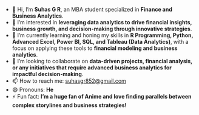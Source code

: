 
- 👋 Hi, I’m **Suhas G R**, an MBA student specialized in **Finance and Business Analytics**.
- 👀 I’m interested in **leveraging data analytics to drive financial insights, business growth, and decision-making through innovative strategies**.
- 🌱 I’m currently learning and honing my skills in **R Programming, Python, Advanced Excel, Power BI, SQL, and Tableau (Data Analytics)**, with a focus on applying these tools to **financial modeling and business analytics**.
- 💞️ I’m looking to collaborate on **data-driven projects, financial analysis, or any initiatives that require advanced business analytics for impactful decision-making**.
- 📫 How to reach me: suhasgr852@gmail.com
- 😄 Pronouns: **He**
- ⚡ Fun fact: **I’m a huge fan of Anime and love finding parallels between complex storylines and business strategies!**
